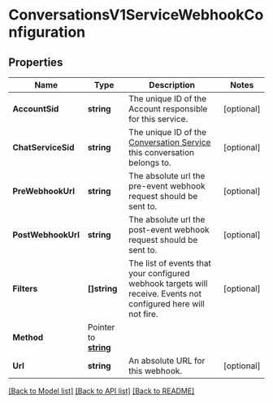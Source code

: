 # ConversationsV1ServiceWebhookConfiguration

## Properties

Name | Type | Description | Notes
------------ | ------------- | ------------- | -------------
**AccountSid** | **string** | The unique ID of the Account responsible for this service. |[optional] 
**ChatServiceSid** | **string** | The unique ID of the [Conversation Service](https://www.twilio.com/docs/conversations/api/service-resource) this conversation belongs to. |[optional] 
**PreWebhookUrl** | **string** | The absolute url the pre-event webhook request should be sent to. |[optional] 
**PostWebhookUrl** | **string** | The absolute url the post-event webhook request should be sent to. |[optional] 
**Filters** | **[]string** | The list of events that your configured webhook targets will receive. Events not configured here will not fire. |[optional] 
**Method** | Pointer to [**string**](ServiceWebhookConfigurationEnumMethod.md) |  |
**Url** | **string** | An absolute URL for this webhook. |[optional] 

[[Back to Model list]](../README.md#documentation-for-models) [[Back to API list]](../README.md#documentation-for-api-endpoints) [[Back to README]](../README.md)


